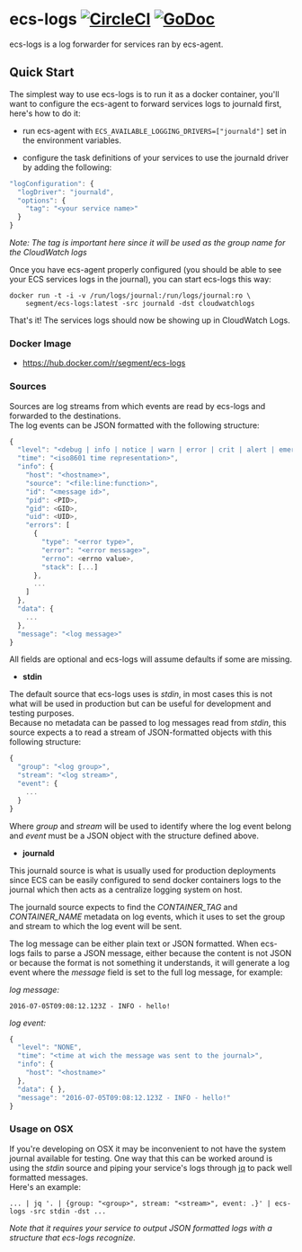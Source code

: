# ecs-logs [![CircleCI](https://circleci.com/gh/segmentio/ecs-logs.svg?style=shield)](https://circleci.com/gh/segmentio/ecs-logs) [![GoDoc](https://godoc.org/github.com/segmentio/ecs-logs?status.svg)](https://godoc.org/github.com/segmentio/ecs-logs)

ecs-logs is a log forwarder for services ran by ecs-agent.

## Quick Start

The simplest way to use ecs-logs is to run it as a docker container, you'll want
to configure the ecs-agent to forward services logs to journald first, here's
how to do it:

- run ecs-agent with `ECS_AVAILABLE_LOGGING_DRIVERS=["journald"]` set in the
environment variables.

- configure the task definitions of your services to use the journald driver by
adding the following:
```js
"logConfiguration": {
  "logDriver": "journald",
  "options": {
    "tag": "<your service name>"
  }
}
```
*Note: The tag is important here since it will be used as the group name for the
CloudWatch logs*

Once you have ecs-agent properly configured (you should be able to see your ECS
services logs in the journal), you can start ecs-logs this way:
```
docker run -t -i -v /run/logs/journal:/run/logs/journal:ro \
    segment/ecs-logs:latest -src journald -dst cloudwatchlogs
```
That's it! The services logs should now be showing up in CloudWatch Logs.

### Docker Image

- https://hub.docker.com/r/segment/ecs-logs

### Sources

Sources are log streams from which events are read by ecs-logs and forwarded to
the destinations.  
The log events can be JSON formatted with the following structure:
```js
{
  "level": "<debug | info | notice | warn | error | crit | alert | emerg>",
  "time": "<iso8601 time representation>",
  "info": {
    "host": "<hostname>",
    "source": "<file:line:function>",
    "id": "<message id>",
    "pid": <PID>,
    "gid": <GID>,
    "uid": <UID>,
    "errors": [
      {
        "type": "<error type>",
        "error": "<error message>",
        "errno": <errno value>,
        "stack": [...]
      },
      ...
    ]
  },
  "data": {
    ...
  },
  "message": "<log message>"
}
```
All fields are optional and ecs-logs will assume defaults if some are missing.

- **stdin**

The default source that ecs-logs uses is *stdin*, in most cases this is not what
will be used in production but can be useful for development and testing
purposes.  
Because no metadata can be passed to log messages read from *stdin*, this source
expects a to read a stream of JSON-formatted objects with this following
structure:
```js
{
  "group": "<log group>",
  "stream": "<log stream>",
  "event": {
    ...
  }
}
```
Where *group* and *stream* will be used to identify where the log event belong
and *event* must be a JSON object with the structure defined above.

- **journald**

This journald source is what is usually used for production deployments since
ECS can be easily configured to send docker containers logs to the journal which
then acts as a centralize logging system on host.

The journald source expects to find the *CONTAINER_TAG* and *CONTAINER_NAME*
metadata on log events, which it uses to set the group and stream to which the
log event will be sent.

The log message can be either plain text or JSON formatted. When ecs-logs fails
to parse a JSON message, either because the content is not JSON or because the
format is not something it understands, it will generate a log event where the
*message* field is set to the full log message, for example:

*log message:*
```
2016-07-05T09:08:12.123Z - INFO - hello!
```
*log event:*
```js
{
  "level": "NONE",
  "time": "<time at wich the message was sent to the journal>",
  "info": {
    "host": "<hostname>"
  },
  "data": { },
  "message": "2016-07-05T09:08:12.123Z - INFO - hello!"
}
```

### Usage on OSX

If you're developing on OSX it may be inconvenient to not have the system
journal available for testing. One way that this can be worked around is using
the *stdin* source and piping your service's logs through [jq](https://stedolan.github.io/jq/)
to pack well formatted messages.  
Here's an example:
```shell
... | jq '. | {group: "<group>", stream: "<stream>", event: .}' | ecs-logs -src stdin -dst ...
```
*Note that it requires your service to output JSON formatted logs with a
structure that ecs-logs recognize.*
